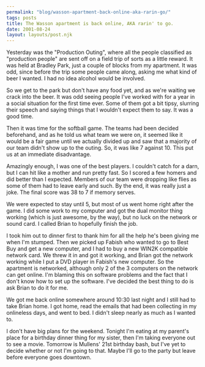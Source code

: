 ```yaml
---
permalink: "blog/wasson-apartment-back-online-aka-rarin-go/"
tags: posts
title: The Wasson apartment is back online, AKA rarin' to go.
date: 2001-08-24
layout: layouts/post.njk
---
```


Yesterday was the "Production Outing", where all the people classified as "production people" are sent off on a field trip of sorts as a little reward. It was held at Bradley Park, just a couple of blocks from my apartment. It was odd, since before the trip some people came along, asking me what kind of beer I wanted. I had no idea alcohol would be involved. 

So we get to the park but don't have any food yet, and as we're waiting we crack into the beer. It was odd seeing people I've worked with for a year in a social situation for the first time ever. Some of them got a bit tipsy, slurring their speech and saying things that I wouldn't expect them to say. It was a good time. 

Then it was time for the softball game. The teams had been decided beforehand, and as he told us what team we were on, it seemed like it would be a fair game until we actually divided up and saw that a majority of our team didn't show up to the outing. So, it was like 7 against 10. This put us at an immediate disadvantage. 

Amazingly enough, I was one of the best players. I couldn't catch for a darn, but I can hit like a mother and run pretty fast. So I scored a few homers and did better than I expected. Members of our team were dropping like flies as some of them had to leave early and such. By the end, it was really just a joke. The final score was 38 to 7 if memory serves.

We were expected to stay until 5, but most of us went home right after the game. I did some work to my computer and got the dual monitor thing working (which is just awesome, by the way), but no luck on the network or sound card. I called Brian to hopefully finish the job.

I took him out to dinner first to thank him for all the help he's been giving me when I'm stumped. Then we picked up Fabish who wanted to go to Best Buy and get a new computer, and I had to buy a new WIN2K compatible network card. We threw it in and got it working, and Brian got the network working while I put a DVD player in Fabish's new computer. So the apartment is networked, although only 2 of the 3 computers on the network can get online. I'm blaming this on software problems and the fact that I don't know how to set up the software. I've decided the best thing to do is ask Brian to do it for me. 

We got me back online somewhere around 10:30 last night and I still had to take Brian home. I got home, read the emails that had been collecting in my onlineless days, and went to bed. I didn't sleep nearly as much as I wanted to.

I don't have big plans for the weekend. Tonight I'm eating at my parent's place for a birthday dinner thing for my sister, then I'm taking everyone out to see a movie. Tomorrow is Mullens' 21st birthday bash, but I've yet to decide whether or not I'm going to that. Maybe I'll go to the party but leave before everyone goes downtown.
